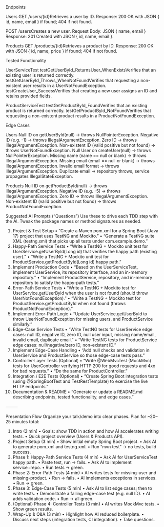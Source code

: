 Endpoints

Users
GET /users/{id}Retrieves a user by ID.
Response: 200 OK with JSON { id, name, email } if found; 404 if not found.

POST /usersCreates a new user.
Request Body: JSON { name, email }
Response: 201 Created with JSON { id, name, email }.

Products
GET /products/{id}Retrieves a product by ID.
Response: 200 OK with JSON { id, name, price } if found; 404 if not found.

Tested Functionality

UserServiceTest
testGetUserById_ReturnsUser_WhenExistsVerifies that an existing user is returned correctly.
testGetUserById_Throws_WhenNotFoundVerifies that requesting a non-existent user results in a UserNotFoundException.
testCreateUser_SuccessVerifies that creating a new user assigns an ID and retains provided fields.

ProductServiceTest
testGetProductById_FoundVerifies that an existing product is returned correctly.
testGetProductById_NotFoundVerifies that requesting a non-existent product results in a ProductNotFoundException.

Edge Cases

Users
Null ID on getUserById(null) → throws NullPointerException.
Negative ID (e.g. -1) → throws IllegalArgumentException.
Zero ID → throws IllegalArgumentException.
Non-existent ID (valid positive but not found) → throws UserNotFoundException.
Null User on createUser(null) → throws NullPointerException.
Missing name (name == null or blank) → throws IllegalArgumentException.
Missing email (email == null or blank) → throws IllegalArgumentException.
Invalid email format → throws IllegalArgumentException.
Duplicate email → repository throws, service propagates IllegalStateException.

Products
Null ID on getProductById(null) → throws IllegalArgumentException.
Negative ID (e.g. -5) → throws IllegalArgumentException.
Zero ID → throws IllegalArgumentException.
Non-existent ID (valid positive but not found) → throws ProductNotFoundException.


Suggested AI Prompts (“Questions”)
Use these to drive each TDD step with the AI. Tweak the package names or method signatures as needed.
1.	Project & Test Setup
•	“Create a Maven pom.xml for a Spring Boot (Java 17) project that uses TestNG and Mockito.”
•	“Generate a TestNG suite XML (testng.xml) that picks up all tests under com.example.demo.”
2.	Happy-Path Service Tests
•	“Write a TestNG + Mockito unit test for UserService.getUserById(Long id) that verifies the happy path (existing user).”
•	“Write a TestNG + Mockito unit test for ProductService.getProductById(Long id) happy path.”
3.	Implement Production Code
•	“Based on the UserServiceTest, implement UserService, its repository interface, and an in-memory repository.”
•	“Implement ProductService, repository, and in-memory repository to satisfy the happy-path tests.”
4.	Error-Path Service Tests
•	“Write a TestNG + Mockito test for UserService.getUserById when the user is not found (should throw UserNotFoundException).”
•	“Write a TestNG + Mockito test for ProductService.getProductById when not found (throws ProductNotFoundException).”
5.	Implement Error-Path Logic
•	“Update UserService.getUserById to throw UserNotFoundException for missing users, and ProductService similarly.”
6.	Edge-Case Service Tests
•	“Write TestNG tests for UserService edge cases: null ID, negative ID, zero ID, null user input, missing name/email, invalid email, duplicate email.”
•	“Write TestNG tests for ProductService edge cases: null/negative/zero ID, non-existent ID.”
7.	Implement Edge-Case Handling
•	“Add null checks and validation in UserService and ProductService so those edge-case tests pass.”
8.	Controller‐Layer Tests (Optional)
•	“Write @WebMvcTest (MockMvc) tests for UserController verifying HTTP 200 for good requests and 4xx for bad requests.”
•	“Do the same for ProductController.”
9.	Integration / E2E Tests (Optional)
•	“Create Spring Boot integration tests (using @SpringBootTest and TestRestTemplate) to exercise the live HTTP endpoints.”
10.	Documentation & README
•	“Generate or update a README.md describing endpoints, tested functionality, and edge cases.”

⸻

Presentation Flow
Organize your talk/demo into clear phases. Plan for ~20–25 minutes total:
1.	Intro (2 min)
•	Goals: show TDD in action and how AI accelerates writing tests.
•	Quick project overview (Users & Products API).
2.	Project Setup (3 min)
•	Show initial empty Spring Boot project.
•	Ask AI to generate pom.xml and testng.xml.
•	Run “mvn test” → no tests, build success.
3.	Phase 1: Happy-Path Service Tests (4 min)
•	Ask AI for UserServiceTest happy path.
•	Paste test, run → fails.
•	Ask AI to implement service+repo.
•	Run tests → green.
4.	Phase 2: Error-Path Tests (4 min)
•	AI writes tests for missing-user and missing-product.
•	Run → fails.
•	AI implements exceptions in services.
•	Run → green.
5.	Phase 3: Edge-Case Tests (5 min)
•	Ask AI to list edge cases; then to write tests.
•	Demonstrate a failing edge-case test (e.g. null ID).
•	AI adds validation code.
•	Run → all green.
6.	(Optional) Phase 4: Controller Tests (3 min)
•	AI writes MockMvc tests.
•	Show green results.
7.	Wrap-Up & Q&A (3 min)
•	Highlight how AI reduced boilerplate.
•	Discuss next steps (integration tests, CI integration).
•	Take questions.
